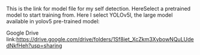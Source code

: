 This is the link for model file for my self detection. HereSelect a pretrained model to start training from. Here I select YOLOv5l, the large model available in yolov5 pre-trained model:

Google Drive link:https://drive.google.com/drive/folders/1Sf8iet_XcZkm3XybowNQuLUdedNkfHeh?usp=sharing
